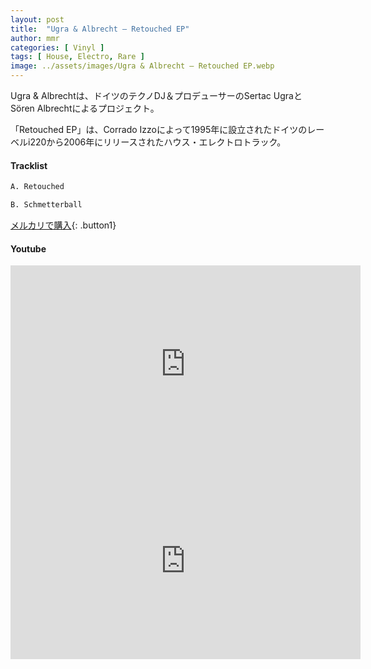 ```yaml
---
layout: post
title:  "Ugra & Albrecht – Retouched EP"
author: mmr
categories: [ Vinyl ]
tags: [ House, Electro, Rare ]
image: ../assets/images/Ugra & Albrecht – Retouched EP.webp
---
```


Ugra & Albrechtは、ドイツのテクノDJ＆プロデューサーのSertac UgraとSören Albrechtによるプロジェクト。

「Retouched EP」は、Corrado Izzoによって1995年に設立されたドイツのレーベルi220から2006年にリリースされたハウス・エレクトロトラック。

#### Tracklist
```md
A. Retouched

B. Schmetterball
```

[メルカリで購入](https://jp.mercari.com/item/m46595455712?afid=6142608987){: .button1}

#### Youtube 
<iframe width="560" height="315" src="https://www.youtube.com/embed/P8TE0mDP6tc?si=o_WDtTJA5fq3pJS8" title="YouTube video player" frameborder="0" allow="accelerometer; autoplay; clipboard-write; encrypted-media; gyroscope; picture-in-picture; web-share" referrerpolicy="strict-origin-when-cross-origin" allowfullscreen></iframe>

<iframe width="560" height="315" src="https://www.youtube.com/embed/RWv2m-4JdCE?si=dKoXOjRNq_OeYP2N" title="YouTube video player" frameborder="0" allow="accelerometer; autoplay; clipboard-write; encrypted-media; gyroscope; picture-in-picture; web-share" referrerpolicy="strict-origin-when-cross-origin" allowfullscreen></iframe>